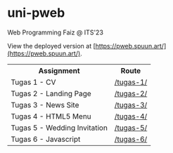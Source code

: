 # uni-pweb

Web Programming Faiz @ ITS'23

View the deployed version at [https://pweb.spuun.art/](https://pweb.spuun.art/).

<table>
    <tr>
        <th>Assignment</th>
        <th>Route</th>
    </tr>
    <tr>
        <td>Tugas 1 - CV</td>
        <td><a href="https://pweb.spuun.art/tugas-1/">/tugas-1/</a></td>
    </tr>
    <tr>
        <td>Tugas 2 - Landing Page</td>
        <td><a href="https://pweb.spuun.art/tugas-2/">/tugas-2/</a></td>
    </tr>
    <tr>
        <td>Tugas 3 - News Site</td>
        <td><a href="https://pweb.spuun.art/tugas-3/">/tugas-3/</a></td>
    </tr>
    <tr>
        <td>Tugas 4 - HTML5 Menu</td>
        <td><a href="https://pweb.spuun.art/tugas-4/">/tugas-4/</a></td>
    </tr>
    <tr>
        <td>Tugas 5 - Wedding Invitation</td>
        <td><a href="https://pweb.spuun.art/tugas-5/">/tugas-5/</a></td>
    </tr>
    <tr>
        <td>Tugas 6 - Javascript</td>
        <td><a href="https://pweb.spuun.art/tugas-6/">/tugas-6/</a></td>
    </tr>
</table>
